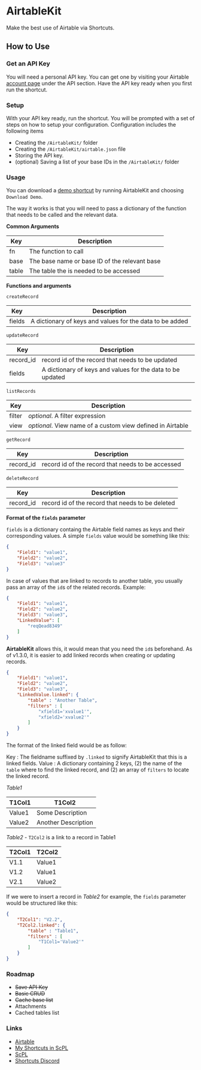 # AirtableKit

Make the best use of Airtable via Shortcuts.

## How to Use

### Get an API Key
You will need a personal API key. You can get one by visiting your Airtable [account page](https://airtable.com/account) under the API section. Have the API key ready when you first run the shortcut.

### Setup

With your API key ready, run the shortcut. You will be prompted with a set of steps on how to setup your configuration. Configuration includes the following items

* Creating the `/AirtableKit/` folder
* Creating the `/AirtableKit/airtable.json` file
* Storing the API key.
* (optional) Saving a list of your base IDs in the `/AirtableKit/` folder


### Usage

You can download a [demo shortcut](https://routinehub.co/shortcut/2640) by running AirtableKit and choosing `Download Demo`.

The way it works is that you will need to pass a dictionary of the function that needs to be called and the relevant data.

**Common Arguments**

|  Key |Description|
|------|------------|
|fn    |The function to call|
|base  |The base name or base ID of the relevant base|
|table |The table the is needed to be accessed|

**Functions and arguments**

`createRecord`

| Key  |Description                                             |
|------|--------------------------------------------------------|
|fields|A dictionary of keys and values for the data to be added|

`updateRecord`

|  Key    |Description                                               |
|---------|----------------------------------------------------------|
|record_id|record id of the record that needs to be updated          |
|fields   |A dictionary of keys and values for the data to be updated|

`listRecords`

|  Key |Description                                               |
|------|--------------------------------------------------------- |
|filter|*optional*. A filter expression                           |
|view  |*optional*. View name of a custom view defined in Airtable|

`getRecord`

|  Key    |Description                                       |
|---------|--------------------------------------------------|
|record_id|record id of the record that needs to be accessed |

`deleteRecord`

|  Key    |Description                                       |
|---------|--------------------------------------------------|
|record_id|record id of the record that needs to be deleted  |

**Format of the `fields` parameter**

`fields` is a dictionary containg the Airtable field names as keys and their corresponding values.
A simple `fields` value would be something like this:

```json
{
    "Field1": "value1",
    "Field2": "value2",
    "Field3": "value3"
}
```

In case of values that are linked to records to another table, you usually pass an array of the `id`s of the related records. Example:

```json
{
    "Field1": "value1",
    "Field2": "value2",
    "Field3": "value3",
    "LinkedValue": [
        "reqQead8349"
    ]
}
```

**AirtableKit** allows this, it would mean that you need the `id`s beforehand.
As of v1.3.0, it is easier to add linked records when creating or updating records.

```json
{
    "Field1": "value1",
    "Field2": "value2",
    "Field3": "value3",
    "LinkedValue.linked": {
        "table" : "Another Table",
        "filters" : [
            "xfield1='xvalue1'",
            "xfield2='xvalue2'"
        ]
    }        
}
```

The format of the linked field would be as follow:

Key     : The fieldname suffixed by `.linked` to signify AirtableKit that this is a linked fields.
Value   : A dictionary containing 2 keys, (2) the name of the `table` where to find the linked record, and (2) an array of `filters` to locate the linked record.


*Table1*

| T1Col1  | T1Col2             |
|---------|--------------------|
| Value1  |Some Description    |
| Value2  |Another Description |

*Table2* - `T2Col2` is a link to a record in Table1

| T2Col1  | T2Col2  |
|---------|---------|
| V1.1    |Value1   |
| V1.2    |Value1   |
| V2.1    |Value2   |

If we were to insert a record in *Table2* for example, the `fields` parameter would be structured like this:

```json
{
    "T2Col1": "V2.2",
    "T2Col2.linked": {
        "table" : "Table1",
        "filters" : [
            "T1Col1='Value2'"
        ]
    }        
}
```


### Roadmap

* ~~Save API Key~~
* ~~Basic CRUD~~
* ~~Cache base list~~
* Attachments
* Cached tables list


### Links

* [Airtable](https://airtable.com)
* [My Shortcuts in ScPL](https://github.com/supermamon/shortcuts)
* [ScPL](https://scpl.dev/)
* [Shortcuts Discord](https://discordapp.com/invite/rw8FSaq)
